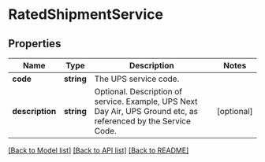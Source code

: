 # RatedShipmentService

## Properties
Name | Type | Description | Notes
------------ | ------------- | ------------- | -------------
**code** | **string** | The UPS service code. | 
**description** | **string** | Optional. Description of service. Example, UPS Next Day Air, UPS Ground etc, as referenced by the Service Code. | [optional] 

[[Back to Model list]](../../README.md#documentation-for-models) [[Back to API list]](../../README.md#documentation-for-api-endpoints) [[Back to README]](../../README.md)

